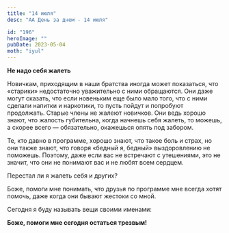 ```yaml
---
title: "14 июля"
desc: "АА День за днем - 14 июля"

id: "196"
heroImage: ""
pubDate: 2023-05-04
moth: "iyul"
---
```


**Не надо себя жалеть**

Новичкам, приходящим в наши братства иногда может показаться, что «старики»
недостаточно уважительно с ними обращаются. Они даже могут сказать, что если
новеньким еще было мало того, что с ними сделали напитки и наркотики, то пусть
пойдут и попробуют продолжать. Старые члены не жалеют новичков. Они ведь
хорошо знают, что жалость губительна, когда начнешь себя жалеть, то можешь, а
скорее всего — обязательно, окажешься опять под забором.

Те, кто давно в программе, хорошо знают, что такое боль и страх, но они также
знают, что говоря «бедный я, бедный» выздоровлению не поможешь. Поэтому, даже
если вас не встречают с утешениями, это не значит, что они не понимают вас и
не любят всем сердцем.

Перестал ли я жалеть себя и других?

Боже, помоги мне понимать, что друзья по программе мне всегда хотят помочь,
даже когда они бывают жестоки со мной.

Сегодня я буду называть вещи своими именами:

**Боже, помоги мне сегодня остаться трезвым!**
